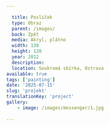 ```yaml
---

  title: Poslíček
  type: Obraz
  parent: /images/
  back: Zpět
  media: Akryl, plátno
  width: 130
  height: 120
  year: 2012
  description: 
  location: Soukromá sbírka, Ostrava
available: true
tags: ['painting']
date: '2025-07-15'
slug: 'projekt'
translationKey: 'project'
gallery:
    - image: /images/messenger/1.jpg
    
---
```

